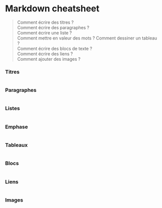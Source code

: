 # Markdown cheatsheet

> Comment écrire des titres ?  
Comment écrire des paragraphes ?  
Comment écrire une liste ?  
Comment mettre en valeur des mots ?
Comment dessiner un tableau ?  
Comment écrire des blocs de texte ?  
Comment écrire des liens ?  
Comment ajouter des images ?  



### Titres
```md
```

### Paragraphes
```md
```


### Listes
```md
```


### Emphase
```md
```


### Tableaux
```md
```


### Blocs
```md
```


### Liens
```md
```


### Images
```md
```
